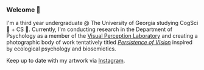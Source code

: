 ### Welcome 👋

I'm a third year undergraduate @ The University of Georgia studying CogSci 🧠 + CS 💾. Currently, I'm conducting research in the Department of Psychology as a member of the <a href="https://research.franklin.uga.edu/visual-perception-laboratory/" target="_blank">Visual Perception Laboratory</a> and creating a photographic body of work tentatively titled <a href="https://www.austinkral.com/persistence-of-vision#1" target="_blank"><em>Persistence of Vision</em></a> inspired by ecological psychology and biosemiotics. 

Keep up to date with my artwork via <a href="https://www.instagram.com/austinkral/" target="_blank">Instagram</a>.

<!--
**austinkral/austinkral** is a ✨ _special_ ✨ repository because its `README.md` (this file) appears on your GitHub profile.

Here are some ideas to get you started:

- 🔭 I’m currently working on ...
- 🌱 I’m currently learning ...
- 👯 I’m looking to collaborate on ...
- 🤔 I’m looking for help with ...
- 💬 Ask me about ...
- 📫 How to reach me: ...
- 😄 Pronouns: ...
- ⚡ Fun fact: ...
-->
